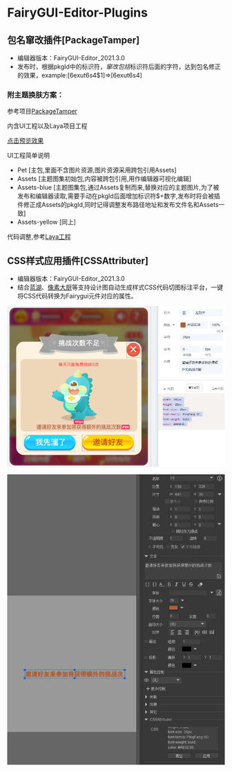 # FairyGUI-Editor-Plugins

## 包名窜改插件[PackageTamper]
- 编辑器版本：FairyGUI-Editor_2021.3.0
- 发布时，根据pkgId中的标识符$，窜改包括$标识符后面的字符，达到包名修正的效果，example:[6exut6s4$1]=>[6exut6s4]

### 附主题换肤方案：

参考项目[PackageTamper](./assets/PackageTamper)

内含UI工程以及Laya项目工程

[点击预览效果](/assets/PackageTamper/release/web/)

UI工程简单说明
- Pet [主包,里面不含图片资源,图片资源采用跨包引用Assets]
- Assets   [主题图集初始包,内容被跨包引用,用作编辑器可视化编辑]
- Assets-blue [主题图集包,通过Assets复制而来,替换对应的主题图片,为了被发布和编辑器读取,需要手动在pkgId后面增加标识符$+数字,发布时将会被插件修正成Assets的pkgId,同时记得调整发布路径地址和发布文件名和Assets一致]
- Assets-yellow [同上]

代码调整,参考[Laya工程](./assets/PackageTamper/src/App.ts)


## CSS样式应用插件[CSSAttributer]

- 编辑器版本：FairyGUI-Editor_2021.3.0
- 结合[蓝湖](https://lanhuapp.com/)、[像素大厨](https://www.fancynode.com.cn/pxcook)等支持设计图自动生成样式CSS代码切图标注平台，一键将CSS代码转换为Fairygui元件对应的属性。

![1](./assets/CSSAttributer/1.png)

![1](./assets/CSSAttributer/2.png)
